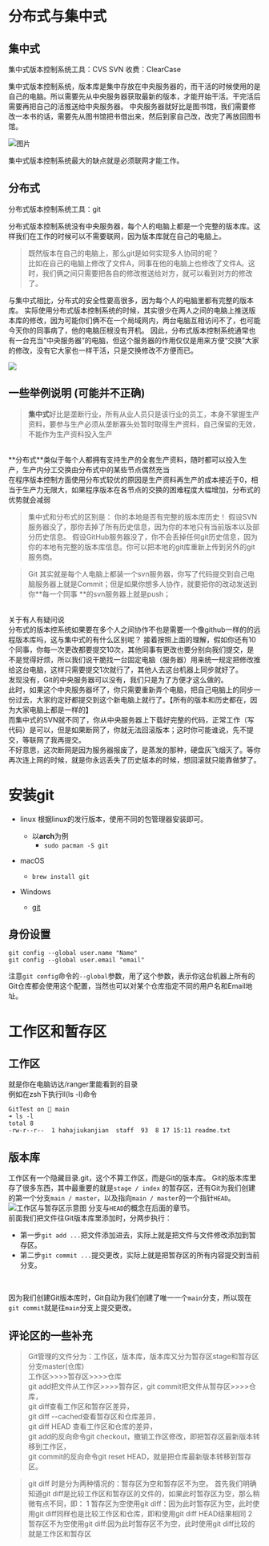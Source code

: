 # 分布式与集中式

## 集中式
集中式版本控制系统工具：CVS  SVN  收费：ClearCase

集中式版本控制系统，版本库是集中存放在中央服务器的，而干活的时候使用的是自己的电脑。所以需要先从中央服务器获取最新的版本，才能开始干活。干完活后需要再把自己的活推送给中央服务器。
中央服务器就好比是图书馆，我们需要修改一本书的话，需要先从图书馆把书借出来，然后到家自己改，改完了再放回图书馆。

![图片](https://www.liaoxuefeng.com/files/attachments/918921540355872/l)

集中式版本控制系统最大的缺点就是必须联网才能工作。

## 分布式
分布式版本控制系统工具：git

分布式版本控制系统没有中央服务器，每个人的电脑上都是一个完整的版本库。这样我们在工作的时候可以不需要联网，因为版本库就在自己的电脑上。
> 既然版本在自己的电脑上，那么git是如何实现多人协同的呢？
> <br>
> 比如在自己的电脑上修改了文件A，同事在他的电脑上也修改了文件A。这时，我们俩之间只需要把各自的修改推送给对方，就可以看到对方的修改了。

与集中式相比，分布式的安全性要高很多，因为每个人的电脑里都有完整的版本库。
实际使用分布式版本控制系统的时候，其实很少在两人之间的电脑上推送版本库的修改，因为可能你们俩不在一个局域网内，两台电脑互相访问不了，也可能今天你的同事病了，他的电脑压根没有开机。
因此，分布式版本控制系统通常也有一台充当“中央服务器”的电脑，但这个服务器的作用仅仅是用来方便“交换”大家的修改，没有它大家也一样干活，只是交换修改不方便而已。

![](https://www.liaoxuefeng.com/files/attachments/918921562236160/l)

## 一些举例说明 (可能并不正确)
> **集中式**好比是垄断行业，所有从业人员只是该行业的员工，本身不掌握生产资料，要参与生产必须从垄断寡头处暂时取得生产资料，自己保留的无效，不能作为生产资料投入生产
<br>
**分布式**类似于每个人都拥有支持生产的全套生产资料，随时都可以投入生产，生产内分工交换由分布式中的某些节点偶然充当
<br>
在程序版本控制方面使用分布式较优的原因是生产资料再生产的成本接近于0，相当于生产力无限大，如果程序版本在各节点的交换的困难程度大幅增加，分布式的优势就会减弱


> 集中式和分布式的区别是：
你的本地是否有完整的版本库历史！
假设SVN服务器没了，那你丢掉了所有历史信息，因为你的本地只有当前版本以及部分历史信息。
假设GitHub服务器没了，你不会丢掉任何git历史信息，因为你的本地有完整的版本库信息。你可以把本地的git库重新上传到另外的git服务商。


>Git 其实就是每个人电脑上都装一个svn服务器，你写了代码提交到自己电脑服务器上就是Commit；但是如果你想多人协作，就要把你的改动发送到你**每一个同事 **的svn服务器上就是push；
<br>
关于有人有疑问说
<br>
分布式的版本控系统如果要在多个人之间协作不也是需要一个像github一样的的远程版本库吗，这与集中式的有什么区别呢？
接着按照上面的理解，假如你还有10个同事，你每一次更改都要提交10次，其他同事有更改也要分别向我们提交，是不是觉得好烦，所以我们说干脆找一台固定电脑（服务器）用来统一规定把修改推给这台电脑，这样只需要提交1次就行了，其他人去这台机器上同步就好了。
<br>
发现没有，Git的中央服务器可以没有，我们只是为了方便才这么做的。
<br>
此时，如果这个中央服务器坏了，你只需要重新弄个电脑，把自己电脑上的同步一份过去，大家约定好都提交到这个新电脑上就行了。【所有的版本和历史都在，因为大家电脑上都是一样的】
<br>
而集中式的SVN就不同了，你从中央服务器上下载好完整的代码，正常工作（写代码）是可以，但是如果断网了，你就无法回滚版本；这时你可能谁说，先不提交，等联网了我再提交。
<br>
不好意思，这次断网是因为服务器报废了，是蒸发的那种，硬盘灰飞烟灭了。等你再次连上网的时候，就是你永远丢失了历史版本的时候，想回滚就只能靠做梦了。


# 安装git
- linux
根据linux的发行版本，使用不同的包管理器安装即可。

    - 以**arch**为例
        - `sudo pacman -S git`
- macOS
    - `brew install git`
- Windows
    - [git](https://www.liaoxuefeng.com/wiki/896043488029600/896067074338496)
## 身份设置
```shell
git config --global user.name "Name"
git config --global user.email "email"
```
注意`git config`命令的`--global`参数，用了这个参数，表示你这台机器上所有的Git仓库都会使用这个配置，当然也可以对某个仓库指定不同的用户名和Email地址。

# 工作区和暂存区

## 工作区
就是你在电脑访达/ranger里能看到的目录<br>
例如在zsh下执行ll(ls -l)命令
 ```shell
 GitTest on  main
➜ ls -l
total 8
-rw-r--r--  1 hahajiukanjian  staff  93  8 17 15:11 readme.txt
 ```
 
## 版本库
工作区有一个隐藏目录.git，这个不算工作区，而是Git的版本库。
Git的版本库里存了很多东西，其中最重要的就是`stage / index` 的暂存区，还有Git为我们创建的第一个分支`main / master`，以及指向`main / master`的一个指针`HEAD`。<br>
![工作区与暂存区示意图](https://www.liaoxuefeng.com/files/attachments/919020037470528/0)
分支与`HEAD`的概念在后面的章节。
<br>
前面我们把文件往Git版本库里添加时，分两步执行：
- 第一步`git add ...`把文件添加进去，实际上就是把文件与文件修改添加到暂存区。
- 第二步`git commit ...`提交更改，实际上就是把暂存区的所有内容提交到当前分支。
<br>

因为我们创建Git版本库时，Git自动为我们创建了唯一一个`main`分支，所以现在`git commit`就是往`main`分支上提交更改。

## 评论区的一些补充
> Git管理的文件分为：工作区，版本库，版本库又分为暂存区stage和暂存区分支master(仓库)<br>
工作区>>>>暂存区>>>>仓库<br>
git add把文件从工作区>>>>暂存区，git commit把文件从暂存区>>>>仓库，<br>
git diff查看工作区和暂存区差异，<br>
git diff --cached查看暂存区和仓库差异，<br>
git diff HEAD 查看工作区和仓库的差异，<br>
git add的反向命令git checkout，撤销工作区修改，即把暂存区最新版本转移到工作区，<br>
git commit的反向命令git reset HEAD，就是把仓库最新版本转移到暂存区。<br>

> git diff 时是分为两种情况的：暂存区为空和暂存区不为空。
> 首先我们明确知道git diff是比较工作区和暂存区的文件的，如果此时暂存区为空，那么稍微有点不同，即：
> 1 暂存区为空使用git diff：因为此时暂存区为空，此时使用git diff同样也是比较工作区和仓库，即和使用git diff HEAD结果相同
> 2 暂存区不为空使用git diff:因为此时暂存区不为空，此时使用git diff比较的就是工作区和暂存区









































